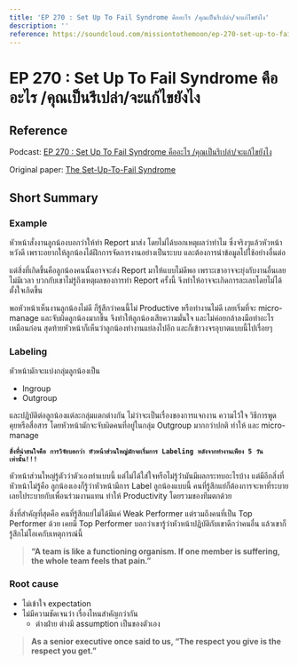 ```yaml
---
title: 'EP 270 : Set Up To Fail Syndrome คืออะไร /คุณเป็นรึเปล่า/จะแก้ไขยังไง'
description: ''
reference: https://soundcloud.com/missiontothemoon/ep-270-set-up-to-fail-syndrome
---
```

# EP 270 : Set Up To Fail Syndrome คืออะไร /คุณเป็นรึเปล่า/จะแก้ไขยังไง

## Reference

Podcast: [EP 270 : Set Up To Fail Syndrome คืออะไร /คุณเป็นรึเปล่า/จะแก้ไขยังไง](https://soundcloud.com/missiontothemoon/ep-270-set-up-to-fail-syndrome)

Original paper: [The Set-Up-To-Fail Syndrome](https://hbr.org/1998/03/the-set-up-to-fail-syndrome)

## Short Summary

### Example

หัวหน้าสั่งงานลูกน้องบอกว่าให้ทำ Report มาส่ง โดยไม่ได้บอกเหตุผลว่าทำไม ซึ่งจริงๆแล้วหัวหน้าหวังดี เพราะอยากให้ลูกน้องได้ฝึกการจัดการงานอย่างเป็นระบบ และต้องการนำข้อมูลไปใช้อย่างอื่นต่อ

แต่สิ่งที่เกิดขึ้นคือลูกน้องคนนั้นอาจจะส่ง Report มาให้แบบไม่ดีพอ เพราะเขาอาจจะยุ่งกับงานอื่นเลยไม่มีเวลา บวกกับเขาไม่รู้ถึงเหตุผลของการทำ Report ครั้งนี้ จึงทำให้อาจจะเกิดการละเลยโดยไม่ได้ตั้งใจเกิดขึ้น

พอหัวหน้าเห็นงานลูกน้องไม่ดี ก็รู้สึกว่าคนนี้ไม่ Productive หรือทำงานไม่ดี เลยเริ่มที่จะ micro-manage และจับผิดลูกน้องมากขึ้น จึงทำให้ลูกน้องเสียความมั่นใจ และไม่ค่อยกล้าลงมือทำอะไรเหมือนก่อน สุดท้ายหัวหน้าก็เห็นว่าลูกน้องทำงานแย่ลงไปอีก และก็เข้าวงจรอุบาตแบบนี้ไปเรื่อยๆ

### Labeling

หัวหน้ามักจะแบ่งกลุ่มลูกน้องเป็น

- Ingroup
- Outgroup

และปฎิบัติต่อลูกน้องแต่ละกลุ่มแตกต่างกัน ไม่ว่าจะเป็นเรื่องของการแจกงาน ความไว้ใจ วิธีการพูดคุยหรือสื่อสาร โดยหัวหน้ามักจะจับผิดคนที่อยู่ในกลุ่ม Outgroup มากกว่าปกติ ทำให้ และ micro-manage

**`สิ่งที่น่าสนใจคือ การวิจัยบอกว่า หัวหน้าส่วนใหญ่มักจะเริ่มการ Labeling หลังจากทำงานเพียง 5 วัน เท่านั้น!!!`**

หัวหน้าส่วนใหญ่รู้ตัวว่าตัวเองทำแบบนี้ แต่ไม่ได้ใส่ใจหรือไม่รู้ว่่ามันมีผลกระทบอะไรบ้าง แต่มีอีกสิ่งที่หัวหน้าไม่รู้คือ ลูกน้องเองก็รู้ว่าหัวหน้ามีการ Label ลูกน้องแบบนี้
คนที่รู้สึกแย่ก็ต้องการจะหาที่ระบาย เลยไประบายกับเพื่อนร่วมงานแทน ทำให้ Productivity โดยรวมของทีมตกด้วย

สิ่งที่สำคัญที่สุดคือ คนที่รู้สึกแย่ไม่ได้มีแค่ Weak Performer แต่รวมถึงคนที่เป็น Top Performer ด้วย เคยมี Top Performer บอกว่าเขารู้ว่าหัวหน้าปฎิบัติกับเขาดีกว่าคนอื่น แล้วเขาก็รู้สึกไม่โอเคกับเหตุการณ์นี้

> **“A team is like a functioning organism. If one member is suffering, the whole team feels that pain.”**

### Root cause

- ไม่เข้าใจ expectation
- ไม่มีความชัดเจนว่า เรื่องไหนสำคัญกว่ากัน
  - ต่างฝ่าย ต่างมี assumption เป็นของตัวเอง

> **As a senior executive once said to us, “The respect you give is the respect you get.”**

